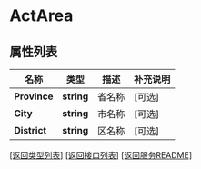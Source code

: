 # ActArea

## 属性列表

名称 | 类型 | 描述 | 补充说明
------------ | ------------- | ------------- | -------------
**Province** | **string** | 省名称 | [可选] 
**City** | **string** | 市名称 | [可选] 
**District** | **string** | 区名称 | [可选] 

[\[返回类型列表\]](README.md#类型列表)
[\[返回接口列表\]](README.md#接口列表)
[\[返回服务README\]](README.md)


